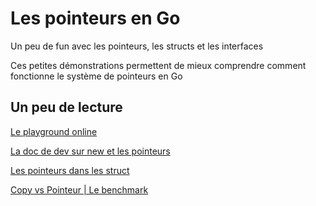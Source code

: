 # Les pointeurs en Go
Un peu de fun avec les pointeurs, les structs et les interfaces

Ces petites démonstrations permettent de mieux comprendre comment
fonctionne le système de pointeurs en Go

## Un peu de lecture
[Le playground online](https://go.dev/play/)

[La doc de dev sur new et les pointeurs](https://go.dev/doc/effective_go#allocation_new)

[Les pointeurs dans les struct](https://stackoverflow.com/questions/59964619/difference-using-pointer-in-struct-fields)

[Copy vs Pointeur | Le benchmark](https://medium.com/a-journey-with-go/go-should-i-use-a-pointer-instead-of-a-copy-of-my-struct-44b43b104963)
